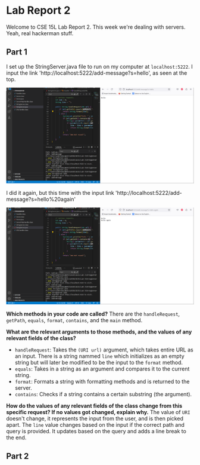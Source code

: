 # Lab Report 2
Welcome to CSE 15L Lab Report 2. This week we're dealing with servers. Yeah, real hackerman stuff. 

## Part 1
I set up the StringServer.java file to run on my computer at `localhost:5222`. I input the link 'http://localhost:5222/add-message?s=hello', as seen at the top.

![Image](Lab2sc1.PNG)

I did it again, but this time with the input link 'http://localhost:5222/add-message?s=hello%20again'

![Image](Lab2sc2.PNG)

**Which methods in your code are called?**
There are the `handleRequest`, `getPath`, `equals`, `format`, `contains`, and the `main` method. 

**What are the relevant arguments to those methods, and the values of any relevant fields of the class?**
* `handleRequest`: Takes the `(URI url)` argument, which takes entire URL as an input. There is a string nammed `line` which initializes as an empty string but will later be modified to be the input to the `format` method. 
* `equals`: Takes in a string as an argument and compares it to the current string.
* `format`: Formats a string with formatting methods and is returned to the server.
* `contains`: Checks if a string contains a certain substring (the argument).

**How do the values of any relevant fields of the class change from this specific request? If no values got changed, explain why.**
The value of `URI` doesn't change, it represents the input from the user, and is then picked apart.
The `line` value changes based on the input if the correct path and query is provided. It updates based on the query and adds a line break to the end. 

## Part 2
